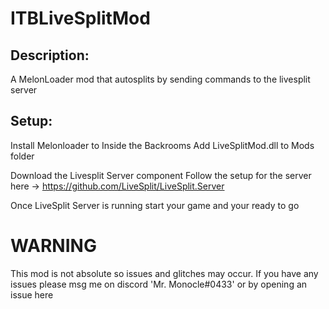 # ITBLiveSplitMod
## Description:
A MelonLoader mod that autosplits by sending commands to the livesplit server

## Setup:
  Install Melonloader to Inside the Backrooms
  Add LiveSplitMod.dll to Mods folder
  
  Download the Livesplit Server component
  Follow the setup for the server here -> https://github.com/LiveSplit/LiveSplit.Server
  
  Once LiveSplit Server is running start your game and your ready to go

  
# WARNING
This mod is not absolute so issues and glitches may occur. If you have any issues please msg me on discord 'Mr. Monocle#0433' or by opening an issue here
